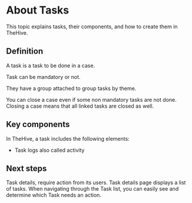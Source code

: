 # About Tasks

This topic explains tasks, their components, and how to create them in TheHive.

## Definition

A task is a task to be done in a case.

Task can be mandatory or not.

They have a group attached to group tasks by theme.

You can close a case even if some non mandatory tasks are not done. Closing a case means that all linked tasks are closed as well.

## Key components

In TheHive, a task includes the following elements:

* Task logs also called activity

## Next steps

Task details, require action from its users. Task details page displays a list of tasks. 
When navigating through the Task list, you can easily see and determine which Task needs an action.